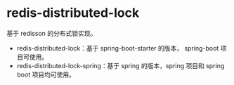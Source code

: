 # redis-distributed-lock
基于 redisson 的分布式锁实现。



- redis-distributed-lock：基于 spring-boot-starter 的版本， spring-boot 项目可使用。
- redis-distributed-lock-spring：基于 spring 的版本，spring 项目和 spring boot 项目均可使用。

